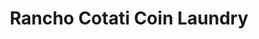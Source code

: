 ---
title: "Rancho Cotati Coin Laundry"
url: /cotati/rancho-cotati-coin-laundry/
shop: Wäscherei
---